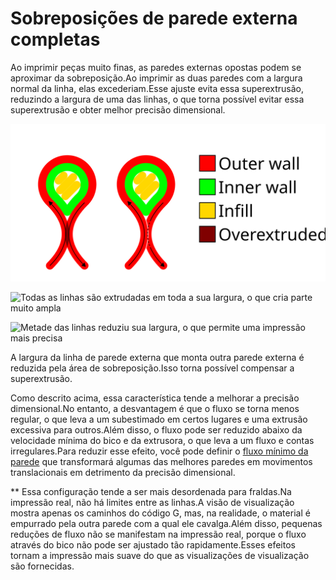 Sobreposições de parede externa completas
====
Ao imprimir peças muito finas, as paredes externas opostas podem se aproximar da sobreposição.Ao imprimir as duas paredes com a largura normal da linha, elas excederiam.Esse ajuste evita essa superextrusão, reduzindo a largura de uma das linhas, o que torna possível evitar essa superextrusão e obter melhor precisão dimensional.

![Onde a largura da linha é reduzida](../images/travel_compensate_overlapping_walls_enabled_schematic.svg)

![Todas as linhas são extrudadas em toda a sua largura, o que cria parte muito ampla](../../../articles/images/travel_compensate_overlapping_walls_enabled_disabled.png)

![Metade das linhas reduziu sua largura, o que permite uma impressão mais precisa](../../../articles/images/travel_compensate_overlapping_walls_enabled_enabled.png)

A largura da linha de parede externa que monta outra parede externa é reduzida pela área de sobreposição.Isso torna possível compensar a superextrusão.

Como descrito acima, essa característica tende a melhorar a precisão dimensional.No entanto, a desvantagem é que o fluxo se torna menos regular, o que leva a um subestimado em certos lugares e uma extrusão excessiva para outros.Além disso, o fluxo pode ser reduzido abaixo da velocidade mínima do bico e da extrusora, o que leva a um fluxo e contas irregulares.Para reduzir esse efeito, você pode definir o [fluxo mínimo da parede](Wall_min_flow.md) que transformará algumas das melhores paredes em movimentos translacionais em detrimento da precisão dimensional.

** Essa configuração tende a ser mais desordenada para fraldas.Na impressão real, não há limites entre as linhas.A visão de visualização mostra apenas os caminhos do código G, mas, na realidade, o material é empurrado pela outra parede com a qual ele cavalga.Além disso, pequenas reduções de fluxo não se manifestam na impressão real, porque o fluxo através do bico não pode ser ajustado tão rapidamente.Esses efeitos tornam a impressão mais suave do que as visualizações de visualização são fornecidas.


